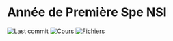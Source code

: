 # Année de **Première Spe NSI**

![Last commit](https://img.shields.io/github/last-commit/thinkercat/NSI?color=9cf&style=for-the-badge)
[![Cours](https://img.shields.io/badge/Cours-blue?style=for-the-badge)](https://cgouygou.github.io/1NSI/)
[![Fichiers](https://img.shields.io/badge/Fichiers-blue?style=for-the-badge)](https://github.com/thinkercat/NSI)

